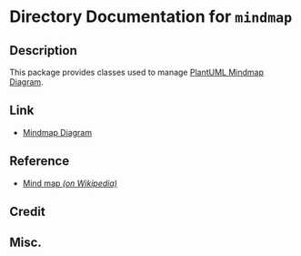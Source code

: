 # Directory Documentation for `mindmap`

## Description
This package provides classes used to manage [PlantUML Mindmap Diagram](https://plantuml.com/mindmap-diagram).

## Link
- [Mindmap Diagram](https://plantuml.com/mindmap-diagram)

## Reference
- [Mind map _(on Wikipedia)_](https://en.wikipedia.org/wiki/Mind_map)

## Credit

## Misc.

